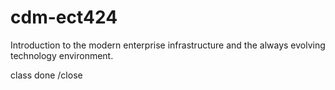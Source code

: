 # cdm-ect424
Introduction to the modern enterprise infrastructure and the always evolving technology environment.

class done
/close
